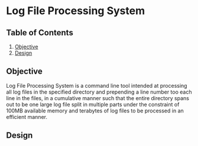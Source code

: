 # Log File Processing System

## Table of Contents
1. [Objective](#objective)
2. [Design](#design)


## Objective

Log File Processing System is a command line tool intended at processing all log files in the specified directory and prepending a line number too each line in the files, in a cumulative manner such that the entire directory spans out to be one large log file split in multiple parts under the constraint of 100MB available memory and terabytes of log files to be processed in an efficient manner.

## Design

